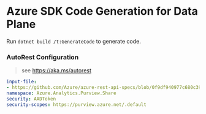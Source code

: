 # Azure SDK Code Generation for Data Plane

Run `dotnet build /t:GenerateCode` to generate code.

### AutoRest Configuration
> see https://aka.ms/autorest

``` yaml
input-file: 
- https://github.com/Azure/azure-rest-api-specs/blob/0f9df940977c680c39938c8b8bd5baf893737ed0/specification/purview/data-plane/Azure.Analytics.Purview.Share/preview/2021-09-01-preview/share.json
namespace: Azure.Analytics.Purview.Share
security: AADToken
security-scopes: https://purview.azure.net/.default
 
```
